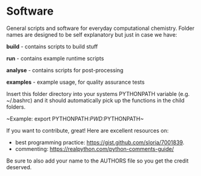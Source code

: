 # Software

General scripts and software for everyday computational chemistry. Folder names are designed to be self explanatory but just in case we have:

**build** - contains scripts to build stuff

**run** - contains example runtime scripts

**analyse** - contains scripts for post-processing

**examples** - example usage, for quality assurance tests

Insert this folder directory into your systems PYTHONPATH variable (e.g. ~/.bashrc) and it should automatically pick up the functions in the child folders. 

~Example: export PYTHONPATH:$PWD:$PYTHONPATH~
 
If you want to contribute, great! Here are excellent resources on:
- best programming practice: https://gist.github.com/sloria/7001839.
- commenting: https://realpython.com/python-comments-guide/

Be sure to also add your name to the AUTHORS file so you get the credit deserved.
